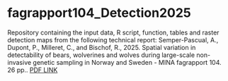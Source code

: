 # fagrapport104\_Detection2025

Repository containing the input data, R script, function, tables and raster detection maps from the following technical report:
Semper-Pascual, A., Dupont, P., Milleret, C., and Bischof, R., 2025. Spatial variation in detectability of bears, wolverines and wolves during large-scale non-invasive genetic sampling in Norway and Sweden - MINA fagrapport 104. 26 pp.. [PDF LINK](https://www.researchgate.net/publication/394085744_Spatial_variation_in_detectability_of_bears_wolverines_and_wolves_during_large-scale_non-invasive_genetic_sampling_in_Norway_and_Sweden)


